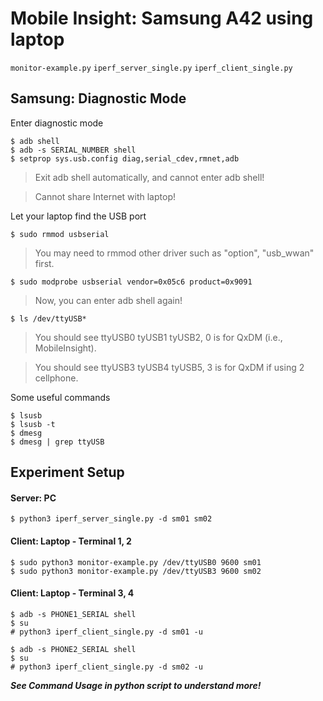 # Mobile Insight: Samsung A42 using laptop
`monitor-example.py`
`iperf_server_single.py`
`iperf_client_single.py`

## Samsung: Diagnostic Mode
Enter diagnostic mode

    $ adb shell
    $ adb -s SERIAL_NUMBER shell
    $ setprop sys.usb.config diag,serial_cdev,rmnet,adb
> Exit adb shell automatically, and cannot enter adb shell!

> Cannot share Internet with laptop!

Let your laptop find the USB port

    $ sudo rmmod usbserial
> You may need to rmmod other driver such as "option", "usb_wwan" first.

    $ sudo modprobe usbserial vendor=0x05c6 product=0x9091
> Now, you can enter adb shell again!

    $ ls /dev/ttyUSB*
> You should see ttyUSB0 tyUSB1 tyUSB2, 0 is for QxDM (i.e., MobileInsight).

> You should see ttyUSB3 tyUSB4 tyUSB5, 3 is for QxDM if using 2 cellphone.

Some useful commands

    $ lsusb
    $ lsusb -t
    $ dmesg
    $ dmesg | grep ttyUSB

## Experiment Setup
#### Server: PC
    $ python3 iperf_server_single.py -d sm01 sm02

#### Client: Laptop - Terminal 1, 2
    $ sudo python3 monitor-example.py /dev/ttyUSB0 9600 sm01
    $ sudo python3 monitor-example.py /dev/ttyUSB3 9600 sm02

#### Client: Laptop - Terminal 3, 4
    $ adb -s PHONE1_SERIAL shell
    $ su
    # python3 iperf_client_single.py -d sm01 -u

    $ adb -s PHONE2_SERIAL shell
    $ su
    # python3 iperf_client_single.py -d sm02 -u

***See Command Usage in python script to understand more!***